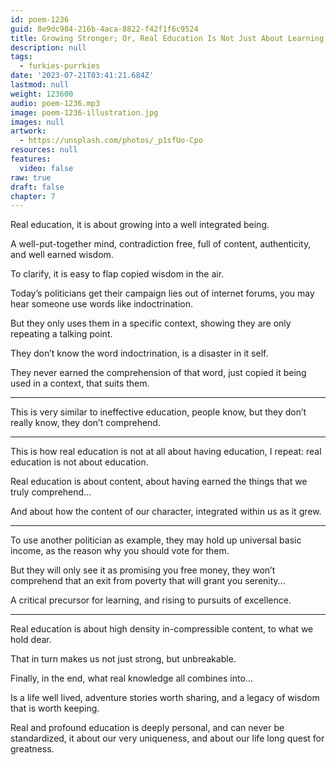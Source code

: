 ```yaml
---
id: poem-1236
guid: 8e9dc984-216b-4aca-8822-f42f1f6c9524
title: Growing Stronger; Or, Real Education Is Not Just About Learning For Real
description: null
tags:
  - furkies-purrkies
date: '2023-07-21T03:41:21.684Z'
lastmod: null
weight: 123600
audio: poem-1236.mp3
image: poem-1236-illustration.jpg
images: null
artwork:
  - https://unsplash.com/photos/_p1sfUo-Cpo
resources: null
features:
  video: false
raw: true
draft: false
chapter: 7
---
```


Real education,
it is about growing into a well integrated being.

A well-put-together mind, contradiction free,
full of content, authenticity, and well earned wisdom.

To clarify,
it is easy to flap copied wisdom in the air.

Today’s politicians get their campaign lies out of internet forums,
you may hear someone use words like indoctrination.

But they only uses them in a specific context,
showing they are only repeating a talking point.

They don’t know the word indoctrination,
is a disaster in it self.

They never earned the comprehension of that word,
just copied it being used in a context, that suits them.

---

This is very similar to ineffective education,
people know, but they don’t really know, they don’t comprehend.

---

This is how real education is not at all about having education,
I repeat: real education is not about education.

Real education is about content,
about having earned the things that we truly comprehend…

And about how the content of our character,
integrated within us as it grew.

---

To use another politician as example, they may hold up universal basic income,
as the reason why you should vote for them.

But they will only see it as promising you free money,
they won’t comprehend that an exit from poverty that will grant you serenity…

A critical precursor for learning,
and rising to pursuits of excellence.

---

Real education is about high density in-compressible content,
to what we hold dear.

That in turn makes us not just strong,
but unbreakable.

Finally, in the end,
what real knowledge all combines into…

Is a life well lived, adventure stories worth sharing,
and a legacy of wisdom that is worth keeping.

Real and profound education is deeply personal, and can never be standardized,
it about our very uniqueness, and about our life long quest for greatness.
